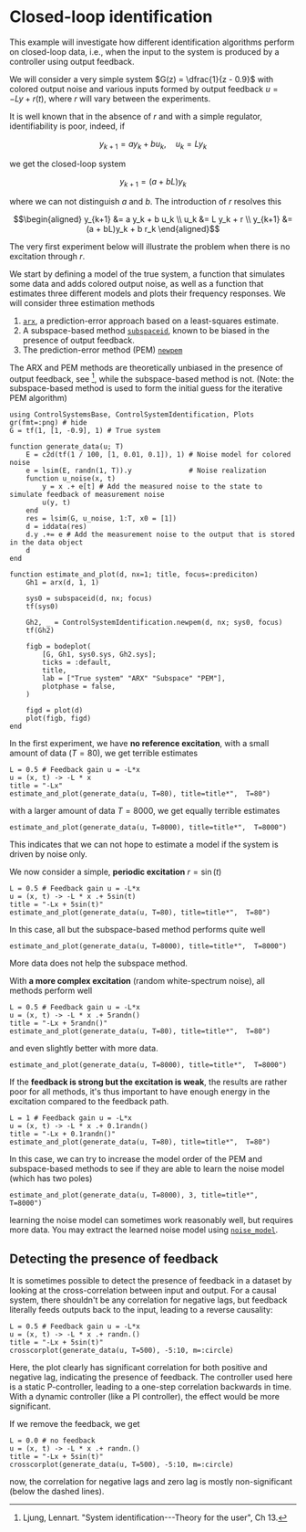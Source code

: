 # Closed-loop identification
This example will investigate how different identification algorithms perform on closed-loop data, i.e., when the input to the system is produced by a controller using output feedback.

We will consider a very simple system $G(z) = \dfrac{1}{z - 0.9}$ with colored output noise and various inputs formed by output feedback $u = -Ly + r(t)$, where $r$ will vary between the experiments.

It is well known that in the absence of $r$ and with a simple regulator, identifiability is poor, indeed, if
```math
y_{k+1} = a y_k + b u_k, \quad u_k = L y_k
```
we get the closed-loop system
```math
y_{k+1} = (a + bL)y_k
```
where we can not distinguish $a$ and $b$. The introduction of $r$ resolves this
```math
\begin{aligned}
y_{k+1} &= a y_k + b u_k \\
u_k &= L y_k + r \\
y_{k+1} &= (a + bL)y_k + b r_k
\end{aligned}
```
The very first experiment below will illustrate the problem when there is no excitation through $r$.

We start by defining a model of the true system, a function that simulates some data and adds colored output noise, as well as a function that estimates three different models and plots their frequency responses. We will consider three estimation methods
1. [`arx`](@ref), a prediction-error approach based on a least-squares estimate.
2. A subspace-based method [`subspaceid`](@ref), known to be biased in the presence of output feedback.
3. The prediction-error method (PEM) [`newpem`](@ref)

The ARX and PEM methods are theoretically unbiased in the presence of output feedback, see [^Ljung], while the subspace-based method is not. (Note: the subspace-based method is used to form the initial guess for the iterative PEM algorithm)

```@example closedloop
using ControlSystemsBase, ControlSystemIdentification, Plots
gr(fmt=:png) # hide
G = tf(1, [1, -0.9], 1) # True system

function generate_data(u; T)
    E = c2d(tf(1 / 100, [1, 0.01, 0.1]), 1) # Noise model for colored noise 
    e = lsim(E, randn(1, T)).y              # Noise realization
    function u_noise(x, t)
        y = x .+ e[t] # Add the measured noise to the state to simulate feedback of measurement noise
        u(y, t)
    end
    res = lsim(G, u_noise, 1:T, x0 = [1])
    d = iddata(res)
    d.y .+= e # Add the measurement noise to the output that is stored in the data object
    d
end

function estimate_and_plot(d, nx=1; title, focus=:prediciton)
    Gh1 = arx(d, 1, 1)

    sys0 = subspaceid(d, nx; focus)
    tf(sys0)

    Gh2, _ = ControlSystemIdentification.newpem(d, nx; sys0, focus)
    tf(Gh2)

    figb = bodeplot(
        [G, Gh1, sys0.sys, Gh2.sys];
        ticks = :default,
        title,
        lab = ["True system" "ARX" "Subspace" "PEM"],
        plotphase = false,
    )

    figd = plot(d)
    plot(figb, figd)
end
```

In the first experiment, we have **no reference excitation**, with a small amount of data ($T=80$), we get terrible estimates
```@example closedloop
L = 0.5 # Feedback gain u = -L*x
u = (x, t) -> -L * x
title = "-Lx"
estimate_and_plot(generate_data(u, T=80), title=title*",  T=80")
```

with a larger amount of data $T=8000$, we get equally terrible estimates
```@example closedloop
estimate_and_plot(generate_data(u, T=8000), title=title*",  T=8000")
```

This indicates that we can not hope to estimate a model if the system is driven by noise only.


We now consider a simple, **periodic excitation** $r = \sin(t)$
```@example closedloop
L = 0.5 # Feedback gain u = -L*x
u = (x, t) -> -L * x .+ 5sin(t)
title = "-Lx + 5sin(t)"
estimate_and_plot(generate_data(u, T=80), title=title*",  T=80")
```

In this case, all but the subspace-based method performs quite well
```@example closedloop
estimate_and_plot(generate_data(u, T=8000), title=title*",  T=8000")
```

More data does not help the subspace method.

With **a more complex excitation** (random white-spectrum noise), all methods perform well
```@example closedloop
L = 0.5 # Feedback gain u = -L*x
u = (x, t) -> -L * x .+ 5randn()
title = "-Lx + 5randn()"
estimate_and_plot(generate_data(u, T=80), title=title*",  T=80")
```

and even slightly better with more data.
```@example closedloop
estimate_and_plot(generate_data(u, T=8000), title=title*",  T=8000")
```

If the **feedback is strong but the excitation is weak**, the results are rather poor for all methods, it's thus important to have enough energy in the excitation compared to the feedback path.
```@example closedloop
L = 1 # Feedback gain u = -L*x
u = (x, t) -> -L * x .+ 0.1randn()
title = "-Lx + 0.1randn()"
estimate_and_plot(generate_data(u, T=80), title=title*",  T=80")
```

In this case, we can try to increase the model order of the PEM and subspace-based methods to see if they are able to learn the noise model (which has two poles)
```@example closedloop
estimate_and_plot(generate_data(u, T=8000), 3, title=title*",  T=8000")
```
learning the noise model can sometimes work reasonably well, but requires more data. You may extract the learned noise model using [`noise_model`](@ref).



## Detecting the presence of feedback
It is sometimes possible to detect the presence of feedback in a dataset by looking at the cross-correlation between input and output. For a causal system, there shouldn't be any correlation for negative lags, but feedback literally feeds outputs back to the input, leading to a reverse causality:
```@example closedloop
L = 0.5 # Feedback gain u = -L*x
u = (x, t) -> -L * x .+ randn.()
title = "-Lx + 5sin(t)"
crosscorplot(generate_data(u, T=500), -5:10, m=:circle)
```
Here, the plot clearly has significant correlation for both positive and negative lag, indicating the presence of feedback. The controller used here is a static P-controller, leading to a one-step correlation backwards in time. With a dynamic controller (like a PI controller), the effect would be more significant.

If we remove the feedback, we get
```@example closedloop
L = 0.0 # no feedback
u = (x, t) -> -L * x .+ randn.()
title = "-Lx + 5sin(t)"
crosscorplot(generate_data(u, T=500), -5:10, m=:circle)
```
now, the correlation for negative lags and zero lag is mostly non-significant (below the dashed lines).



[^Ljung]: Ljung, Lennart. "System identification---Theory for the user", Ch 13.